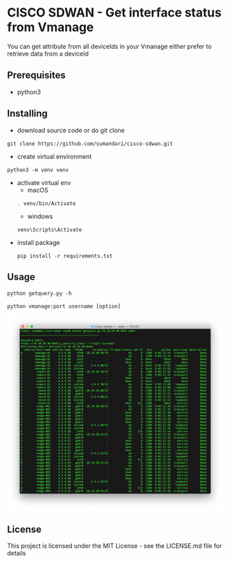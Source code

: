 # CISCO SDWAN - Get interface status from Vmanage
You can get attribute from all deviceIds in your Vmanage either prefer to retrieve data from a deviceId

## Prerequisites
* python3

## Installing
* download source code or do git clone
```
git clone https://github.com/sumandari/cisco-sdwan.git
```
* create virtual environment
```
python3 -m venv venv
```
* activate virtual env
  * macOS
  ```
  . venv/bin/Activate
  ```
  * windows
  ```
  venv\Scripts\Activate
  ```
* install package
  ```
  pip install -r requirements.txt
  ```
 
 ## Usage
 ```
 python getquery.py -h
 ```
 
 ```
 python vmanage:port username [option]
 ```
 ![all deciveid](/images/all.png)

## License
This project is licensed under the MIT License - see the LICENSE.md file for details
